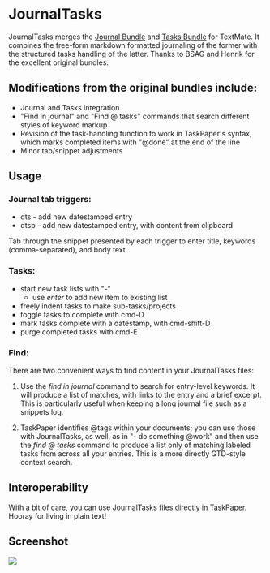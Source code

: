 JournalTasks
============

JournalTasks merges the [Journal Bundle](http://www.rousette.org.uk/blog/archives/2006/02/17/journal-textmate-plugin/) and [Tasks Bundle](http://henrik.nyh.se/2007/08/tasks-bundle) for TextMate. It combines the free-form markdown formatted journaling of the former with the  structured tasks handling of the latter. Thanks to BSAG and Henrik for the excellent  original bundles.



Modifications from the original bundles include:
------------------------------------------------

* Journal and Tasks integration
* "Find in journal" and "Find @ tasks" commands that search different styles of keyword markup
* Revision of the task-handling function to work in TaskPaper's syntax, which marks completed items with "@done" at the end of the line
* Minor tab/snippet adjustments

Usage
-----

### Journal tab triggers:

* dts - add new datestamped entry
* dtsp - add new datestamped entry, with content from clipboard

Tab through the snippet presented by each trigger to enter title, keywords (comma-separated), and body text.

### Tasks:

* start new task lists with "-"
  * use _enter_ to add new item to existing list
* freely indent tasks to make sub-tasks/projects
* toggle tasks to complete with cmd-D
* mark tasks complete with a datestamp, with cmd-shift-D
* purge completed tasks with cmd-E

### Find:

There are two convenient ways to find content in your JournalTasks files:

1. Use the _find in journal_ command to search for entry-level keywords. It will produce a list of matches, with links to the entry and a brief excerpt. This is particularly useful when keeping a long journal file such as a snippets log.

2. TaskPaper identifies @tags within your documents; you can use those with JournalTasks, as well, as in "- do something @work" and then use the _find @ tasks_ command to produce a list only of matching labeled tasks from across all your entries. This is a more directly GTD-style context search.

Interoperability
----------------

With a bit of care, you can use JournalTasks files directly in [TaskPaper](http://www.hogbaysoftware.com/products/taskpaper). Hooray for living in plain text!

Screenshot
----------

![](http://www.schussman.com/images/135.jpg)

